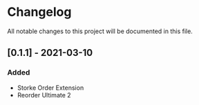 # Changelog

All notable changes to this project will be documented in this file.

## [0.1.1] - 2021-03-10

### Added

- Storke Order Extension
- Reorder Ultimate 2
